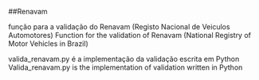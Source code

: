 ##Renavam

função para a validação do Renavam (Registo Nacional de Veiculos Automotores)
Function for the validation of Renavam (National Registry of Motor Vehicles in Brazil)

valida_renavam.py é a implementação da validação escrita em Python
Valida_renavam.py is the implementation of validation written in Python
